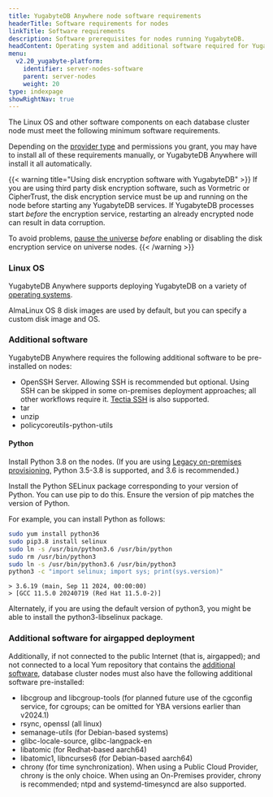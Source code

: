 ```yaml
---
title: YugabyteDB Anywhere node software requirements
headerTitle: Software requirements for nodes
linkTitle: Software requirements
description: Software prerequisites for nodes running YugabyteDB.
headContent: Operating system and additional software required for YugabyteDB
menu:
  v2.20_yugabyte-platform:
    identifier: server-nodes-software
    parent: server-nodes
    weight: 20
type: indexpage
showRightNav: true
---
```


The Linux OS and other software components on each database cluster node must meet the following minimum software requirements.

Depending on the [provider type](../../yba-overview/#provider-configurations) and permissions you grant, you may have to install all of these requirements manually, or YugabyteDB Anywhere will install it all automatically.

{{< warning title="Using disk encryption software with YugabyteDB" >}}
If you are using third party disk encryption software, such as Vormetric or CipherTrust, the disk encryption service must be up and running on the node before starting any YugabyteDB services. If YugabyteDB processes start _before_ the encryption service, restarting an already encrypted node can result in data corruption.

To avoid problems, [pause the universe](../../manage-deployments/delete-universe/#pause-a-universe) _before_ enabling or disabling the disk encryption service on universe nodes.
{{< /warning >}}

### Linux OS

YugabyteDB Anywhere supports deploying YugabyteDB on a variety of [operating systems](../../../reference/configuration/operating-systems/).

AlmaLinux OS 8 disk images are used by default, but you can specify a custom disk image and OS.

### Additional software

YugabyteDB Anywhere requires the following additional software to be pre-installed on nodes:

- OpenSSH Server. Allowing SSH is recommended but optional. Using SSH can be skipped in some on-premises deployment approaches; all other workflows require it. [Tectia SSH](../../create-deployments/connect-to-universe/#enable-tectia-ssh) is also supported.
- tar
- unzip
- policycoreutils-python-utils

#### Python

Install Python 3.8 on the nodes. (If you are using [Legacy on-premises provisioning](software-on-prem-legacy/), Python 3.5-3.8 is supported, and 3.6 is recommended.)

Install the Python SELinux package corresponding to your version of Python. You can use pip to do this. Ensure the version of pip matches the version of Python.

For example, you can install Python as follows:

```sh
sudo yum install python36
sudo pip3.8 install selinux
sudo ln -s /usr/bin/python3.6 /usr/bin/python
sudo rm /usr/bin/python3
sudo ln -s /usr/bin/python3.6 /usr/bin/python3
python3 -c "import selinux; import sys; print(sys.version)"
```

```output
> 3.6.19 (main, Sep 11 2024, 00:00:00)
> [GCC 11.5.0 20240719 (Red Hat 11.5.0-2)]
```

Alternately, if you are using the default version of python3, you might be able to install the python3-libselinux package.

### Additional software for airgapped deployment

Additionally, if not connected to the public Internet (that is, airgapped); and not connected to a local Yum repository that contains the [additional software](#additional-software), database cluster nodes must also have the following additional software pre-installed:

- libcgroup and libcgroup-tools (for planned future use of the cgconfig service, for cgroups; can be omitted for YBA versions earlier than v2024.1)
- rsync, openssl (all linux)
- semanage-utils (for Debian-based systems)
- glibc-locale-source, glibc-langpack-en
- libatomic (for Redhat-based aarch64)
- libatomic1, libncurses6 (for Debian-based aarch64)
- chrony (for time synchronization). When using a Public Cloud Provider, chrony is the only choice. When using an On-Premises provider, chrony is recommended; ntpd and systemd-timesyncd are also supported.
